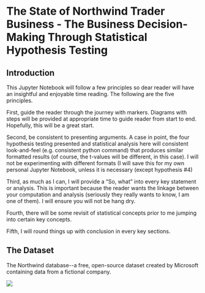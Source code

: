 # The State of Northwind Trader Business - The Business Decision-Making Through Statistical Hypothesis Testing

## Introduction

This Jupyter Notebook will follow a few principles so dear reader will have an insightful and enjoyable time reading. The following are the five principles.

First, guide the reader through the journey with markers. Diagrams with steps will be provided at appropriate time to guide reader from start to end. Hopefully, this will be a great start.

Second, be consistent to presenting arguments. A case in point, the four hypothesis testing presented and statistical analysis here will consistent look-and-feel (e.g. consistent python command) that produces similar formatted results (of course, the t-values will be different, in this case). I will not be experimenting with different formats (I will save this for my own personal Jupyter Notebook, unless it is necessary (except hypothesis #4)

Third, as much as I can, I will provide a “So, what” into every key statement or analysis. This is important because the reader wants the linkage between your computation and analysis (seriously they really wants to know, I am one of them). I will ensure you will not be hang dry.

Fourth, there will be some revisit of statistical concepts prior to me jumping into certain key concepts.

Fifth, I will round things up with conclusion in every key sections.


## The Dataset

The Northwind database--a free, open-source dataset created by Microsoft containing data from a fictional company. 

<img src='Northwind_ERD.png'>
